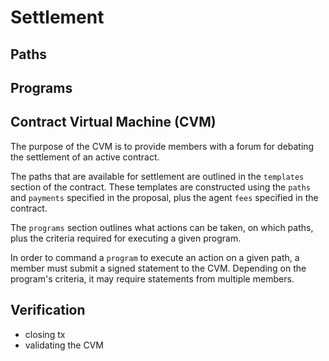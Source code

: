 # Settlement

## Paths

## Programs

## Contract Virtual Machine (CVM)

The purpose of the CVM is to provide members with a forum for debating the settlement of an active contract.

The paths that are available for settlement are outlined in the `templates` section of the contract. These templates are constructed using the `paths` and `payments` specified in the proposal, plus the agent `fees` specified in the contract.

The `programs` section outlines what actions can be taken, on which paths, plus the criteria required for executing a given program.

In order to command a `program` to execute an action on a given path, a member must submit a signed statement to the CVM. Depending on the program's criteria, it may require statements from multiple members.

## Verification

- closing tx
- validating the CVM

